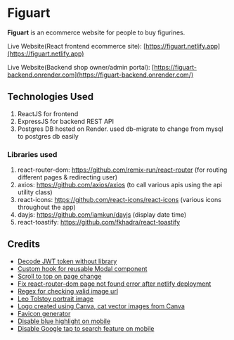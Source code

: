 # Figuart

**Figuart** is an ecommerce website for people to buy figurines.

Live Website(React frontend ecommerce site): [https://figuart.netlify.app](https://figuart.netlify.app)

Live Website(Backend shop owner/admin portal): [https://figuart-backend.onrender.com](https://figuart-backend.onrender.com/)

## Technologies Used
1. ReactJS for frontend
2. ExpressJS for backend REST API
3. Postgres DB hosted on Render. used db-migrate to change from mysql to postgres db easily

### Libraries used

1. react-router-dom: https://github.com/remix-run/react-router (for routing different pages & redirecting user)
2. axios: https://github.com/axios/axios (to call various apis using the api utility class)
3. react-icons: https://github.com/react-icons/react-icons (various icons throughout the app)
4. dayjs: https://github.com/iamkun/dayjs (display date time)
5. react-toastify: https://github.com/fkhadra/react-toastify 

## Credits

- [Decode JWT token without library](https://stackoverflow.com/questions/38552003/how-to-decode-jwt-token-in-javascript-without-using-a-library)
- [Custom hook for reusable Modal component](https://upmostly.com/tutorials/modal-components-react-custom-hooks)
- [Scroll to top on page change](https://stackoverflow.com/questions/36904185/react-router-scroll-to-top-on-every-transition)
- [Fix react-router-dom page not found error after netlify deployment](https://www.freecodecamp.org/news/how-to-deploy-react-router-based-app-to-netlify/)
- [Regex for checking valid image url](https://bobbyhadz.com/blog/javascript-check-if-url-is-image)
- [Leo Tolstoy portrait image](https://www.history.com/.image/ar_1:1%2Cc_fill%2Ccs_srgb%2Cfl_progressive%2Cq_auto:good%2Cw_1200/MTU3ODc4Njg0ODUyOTU0NDQx/fb-tolstoy-2.jpg)
- [Logo created using Canva, cat vector images from Canva](https://www.canva.com/design/DAFSqBjsPpI/X1CWMmWEWr0p_fyfaEkY1g/view?utm_content=DAFSqBjsPpI&utm_campaign=designshare&utm_medium=link&utm_source=publishsharelink)
- [Favicon generator](https://favicon.io/)
- [Disable blue highlight on mobile](https://stackoverflow.com/questions/25704650/disable-blue-highlight-when-touch-press-object-with-cursorpointer)
- [Disable Google tap to search feature on mobile](https://stackoverflow.com/questions/60984046/how-to-disable-onclick-text-highlight-in-mobile-browser-chrome)
